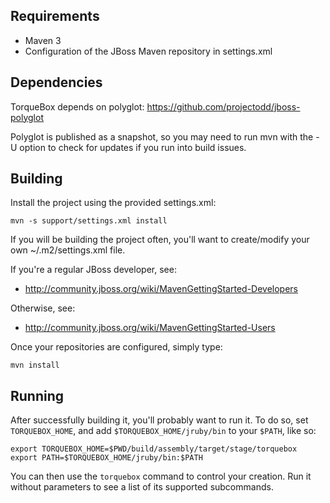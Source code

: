 Requirements
------------

* Maven 3
* Configuration of the JBoss Maven repository in settings.xml

Dependencies
------------

TorqueBox depends on polyglot: https://github.com/projectodd/jboss-polyglot

Polyglot is published as a snapshot, so you may need to run mvn with the
-U option to check for updates if you run into build issues.

Building
--------

Install the project using the provided settings.xml:

    mvn -s support/settings.xml install

If you will be building the project often, you'll want to
create/modify your own ~/.m2/settings.xml file.

If you're a regular JBoss developer, see:

* http://community.jboss.org/wiki/MavenGettingStarted-Developers

Otherwise, see: 

* http://community.jboss.org/wiki/MavenGettingStarted-Users

Once your repositories are configured, simply type:

    mvn install

Running
-------

After successfully building it, you'll probably want to run it.  To do
so, set `TORQUEBOX_HOME`, and add `$TORQUEBOX_HOME/jruby/bin` to your
`$PATH`, like so:

    export TORQUEBOX_HOME=$PWD/build/assembly/target/stage/torquebox
    export PATH=$TORQUEBOX_HOME/jruby/bin:$PATH
    
You can then use the `torquebox` command to control your creation. Run
it without parameters to see a list of its supported subcommands.

